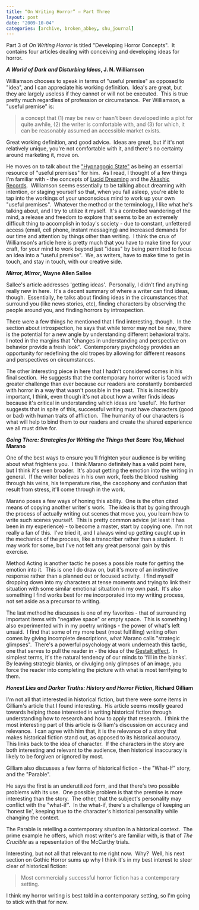 ```yaml
---
title: “On Writing Horror” – Part Three
layout: post
date: "2009-10-04"
categories: [archive, broken_abbey, shu_journal]
---
```


Part 3 of _On Writing Horror_ is titled "Developing Horror Concepts".  It
contains four articles dealing with conceiving and developing ideas for horror.

**_A World of Dark and Disturbing Ideas_, J. N. Williamson**

Williamson chooses to speak in terms of "useful premise" as opposed to "idea",
and I can appreciate his working definition.  Idea's are great, but they are
largely useless if they cannot or will not be executed.  This is true pretty
much regardless of profession or circumstance.  Per Williamson, a "useful
premise" is:

> a concept that (1) may be new or hasn't been developed into a plot for quite
> awhile, (2) the writer is comfortable with, and (3) for which, it can be
> reasonably assumed an accessible market exists.

Great working definition, and good advice.  Ideas are great, but if it's not
relatively unique, you're not comfortable with it, and there's no certainty
around marketing it, move on.

He moves on to talk about the
["Hypnagogic State"](http://en.wikipedia.org/wiki/Hypnagogic_state) as being an
essential resource of "useful premises" for him.  As I read, I thought of a few
things I'm familiar with - the concepts of
[Lucid Dreaming](http://en.wikipedia.org/wiki/Lucid_dream) and the
[Akashic Records](http://en.wikipedia.org/wiki/Akashic_records).  Williamson
seems essentially to be talking about dreaming with intention, or staging
yourself so that, when you fall asleep, you're able to tap into the workings of
your unconscious mind to work up your own "useful premises".  Whatever the
method or the terminology, I like what he's talking about, and I try to utilize
it myself.  It's a controlled wandering of the mind, a release and freedom to
explore that seems to be an extremely difficult thing to accomplish in today's
society - due to constant, unfettered access (email, cell phone, instant
messaging) and increased demands for our time and attention by things other than
writing.  I think the crux of Williamson's article here is pretty much that you
have to make time for your craft, for your mind to work beyond just "ideas" by
being permitted to focus an idea into a "useful premise".  We, as writers, have
to make time to get in touch, and stay in touch, with our creative side.

**_Mirror, Mirror_, Wayne Allen Sallee**

Sallee's article addresses 'getting ideas'.  Personally, I didn't find anything
really new in here.  It's a decent summary of where a writer can find ideas,
though.  Essentially, he talks about finding ideas in the circumstances that
surround you (like news stories, etc), finding characters by observing the
people around you, and finding horrors by introspection.

There were a few things he mentioned that I find interesting, though.  In the
section about introspection, he says that while terror may not be new, there is
the potential for a new angle by understanding different behavioral traits.  I
noted in the margins that "changes in understanding and perspective on behavior
provide a fresh look".  Contemporary psychology provides an opportunity for
redefining the old tropes by allowing for different reasons and perspectives on
circumstances.

The other interesting piece in here that I hadn't considered comes in his final
section.  He suggests that the contemporary horror writer is faced with greater
challenge than ever because our readers are constantly bombarded with horror in
a way that wasn't possible in the past.  This is incredibly important, I think,
even though it's not about how a writer finds ideas because it's critical in
understanding which ideas are 'useful'.  He further suggests that in spite of
this, successful writing must have characters (good or bad) with human traits of
affliction.  The humanity of our characters is what will help to bind them to
our readers and create the shared experience we all must drive for.

**_Going There: Strategies for Writing the Things that Scare You_, Michael
Marano**

One of the best ways to ensure you'll frighten your audience is by writing about
what frightens you.  I think Marano definitely has a valid point here, but I
think it's even broader.  It's about getting the emotion into the writing in
general.  If the writer believes in his own work, feels the blood rushing
through his veins, his temperature rise, the cacophony and confusion that result
from stress, it'll come through in the work.

Marano poses a few ways of honing this ability.  One is the often cited means of
copying another writer's work.  The idea is that by going through the process of
actually writing out scenes that move you, you learn how to write such scenes
yourself.  This is pretty common advice (at least it has been in my
experience) - to become a master, start by copying one.  I'm not really a fan of
this.  I've tried it, and I always wind up getting caught up in the mechanics of
the process, like a transcriber rather than a student.  It may work for some,
but I've not felt any great personal gain by this exercise.

Method Acting is another tactic he poses a possible route for getting the
emotion into it.  This is one I do draw on, but it's more of an instinctive
response rather than a planned out or focused activity.  I find myself dropping
down into my characters at tense moments and trying to link their situation with
some similar emotional situation in my own past.  It's also something I find
works best for me incorporated into my writing process, not set aside as a
precursor to writing.

The last method he discusses is one of my favorites - that of surrounding
important items with "negative space" or empty space.  This is something I also
experimented with in my poetry writings - the power of what's left unsaid.  I
find that some of my more best (most fulfilling) writing often comes by giving
incomplete descriptions, what Marano calls "strategic glimpses".  There's a
powerful psychology at work underneath this tactic, one that serves to pull the
reader in - the idea of the
[Gestalt effect](http://en.wikipedia.org/wiki/Gestalt_psychology).  In simplest
terms, it's the natural tendency of our minds to 'fill in the blanks'.  By
leaving strategic blanks, or divulging only glimpses of an image, you force the
reader into completing the picture with what is most terrifying to them.

**_Honest Lies and Darker Truths: History and Horror Fiction_, Richard Gilliam**

I'm not all that interested in historical fiction, but there were some items in
Gilliam's article that I found interesting.  His article seems mostly geared
towards helping those interested in writing historical fiction through
understanding how to research and how to apply that research.  I think the most
interesting part of this article is Gilliam's discussion on accuracy and
relevance.  I can agree with him that, it is the relevance of a story that makes
historical fiction stand out, as opposed to its historical accuracy.  This links
back to the idea of character.  If the characters in the story are both
interesting and relevant to the audience, then historical inaccuracy is likely
to be forgiven or ignored by most.

Gilliam also discusses a few forms of historical fiction - the "What-If" story,
and the "Parable".

He says the first is an underutilized form, and that there's two possible
problems with its use.  One possible problem is that the premise is more
interesting than the story.  The other, that the subject's personality may
conflict with the "what-if".  In the what-if, there's a challenge of keeping an
'honest lie', keeping true to the character's historical personality while
changing the context.

The Parable is retelling a contemporary situation in a historical context.  The
prime example he offers, which most writer's are familiar with, is that of _The
Crucible_ as a repesentation of the McCarthy trials.

Interesting, but not all that relevant to me right now.  Why?  Well, his next
section on Gothic Horror sums up why I think it's in my best interest to steer
clear of historical fiction:

> Most commercially successful horror fiction has a contemporary setting.

I think my horror writing is best told in a contemporary setting, so I'm going
to stick with that for now.

